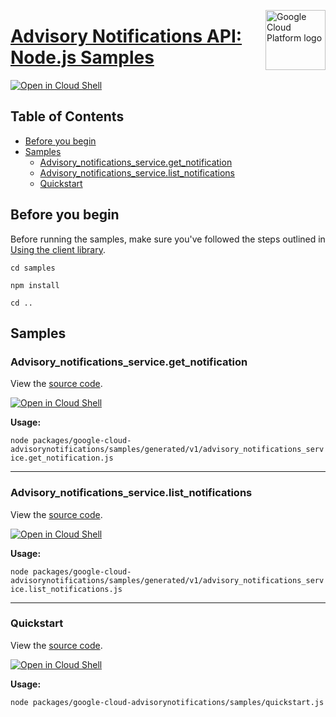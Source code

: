 [//]: # "This README.md file is auto-generated, all changes to this file will be lost."
[//]: # "To regenerate it, use `python -m synthtool`."
<img src="https://avatars2.githubusercontent.com/u/2810941?v=3&s=96" alt="Google Cloud Platform logo" title="Google Cloud Platform" align="right" height="96" width="96"/>

# [Advisory Notifications API: Node.js Samples](https://github.com/googleapis/google-cloud-node)

[![Open in Cloud Shell][shell_img]][shell_link]



## Table of Contents

* [Before you begin](#before-you-begin)
* [Samples](#samples)
  * [Advisory_notifications_service.get_notification](#advisory_notifications_service.get_notification)
  * [Advisory_notifications_service.list_notifications](#advisory_notifications_service.list_notifications)
  * [Quickstart](#quickstart)

## Before you begin

Before running the samples, make sure you've followed the steps outlined in
[Using the client library](https://github.com/googleapis/google-cloud-node#using-the-client-library).

`cd samples`

`npm install`

`cd ..`

## Samples



### Advisory_notifications_service.get_notification

View the [source code](https://github.com/googleapis/google-cloud-node/blob/master/packages/google-cloud-advisorynotifications/samples/generated/v1/advisory_notifications_service.get_notification.js).

[![Open in Cloud Shell][shell_img]](https://console.cloud.google.com/cloudshell/open?git_repo=https://github.com/googleapis/google-cloud-node&page=editor&open_in_editor=packages/google-cloud-advisorynotifications/samples/generated/v1/advisory_notifications_service.get_notification.js,samples/README.md)

__Usage:__


`node packages/google-cloud-advisorynotifications/samples/generated/v1/advisory_notifications_service.get_notification.js`


-----




### Advisory_notifications_service.list_notifications

View the [source code](https://github.com/googleapis/google-cloud-node/blob/master/packages/google-cloud-advisorynotifications/samples/generated/v1/advisory_notifications_service.list_notifications.js).

[![Open in Cloud Shell][shell_img]](https://console.cloud.google.com/cloudshell/open?git_repo=https://github.com/googleapis/google-cloud-node&page=editor&open_in_editor=packages/google-cloud-advisorynotifications/samples/generated/v1/advisory_notifications_service.list_notifications.js,samples/README.md)

__Usage:__


`node packages/google-cloud-advisorynotifications/samples/generated/v1/advisory_notifications_service.list_notifications.js`


-----




### Quickstart

View the [source code](https://github.com/googleapis/google-cloud-node/blob/master/packages/google-cloud-advisorynotifications/samples/quickstart.js).

[![Open in Cloud Shell][shell_img]](https://console.cloud.google.com/cloudshell/open?git_repo=https://github.com/googleapis/google-cloud-node&page=editor&open_in_editor=packages/google-cloud-advisorynotifications/samples/quickstart.js,samples/README.md)

__Usage:__


`node packages/google-cloud-advisorynotifications/samples/quickstart.js`






[shell_img]: https://gstatic.com/cloudssh/images/open-btn.png
[shell_link]: https://console.cloud.google.com/cloudshell/open?git_repo=https://github.com/googleapis/google-cloud-node&page=editor&open_in_editor=samples/README.md
[product-docs]: https://cloud.google.com/advisory-notifications/docs/overview
